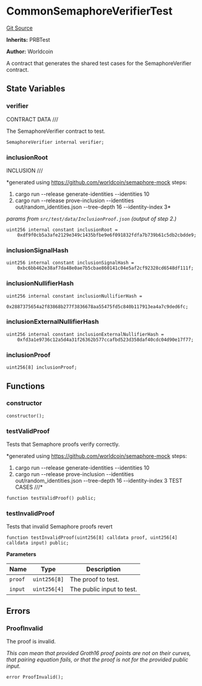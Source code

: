 # CommonSemaphoreVerifierTest
[Git Source](https://github.com/SwineCoder101/world-id-state-bridge/blob/da63ea15118c125576858d5f20d9bfdd91cb337f/src/test/CommonSemaphoreTest.t.sol)

**Inherits:**
PRBTest

**Author:**
Worldcoin

A contract that generates the shared test cases for the SemaphoreVerifier contract.


## State Variables
### verifier
CONTRACT DATA                              ///

The SemaphoreVerifier contract to test.


```solidity
SemaphoreVerifier internal verifier;
```


### inclusionRoot
INCLUSION                          ///

*generated using https://github.com/worldcoin/semaphore-mock
steps:
1. cargo run --release generate-identities --identities 10
2. cargo run --release prove-inclusion --identities out/random_identities.json --tree-depth 16 --identity-index 3*

*params from `src/test/data/InclusionProof.json` (output of step 2.)*


```solidity
uint256 internal constant inclusionRoot =
    0xdf9f0cb5a3afe2129e349c1435bfbe9e6f091832fdfa7b739b61c5db2cbdde9;
```


### inclusionSignalHash

```solidity
uint256 internal constant inclusionSignalHash =
    0xbc6bb462e38af7da48e0ae7b5cbae860141c04e5af2cf92328cd6548df111f;
```


### inclusionNullifierHash

```solidity
uint256 internal constant inclusionNullifierHash =
    0x2887375654a2f83868b277f3836678aa55475fd5c840b117913ea4a7c9ded6fc;
```


### inclusionExternalNullifierHash

```solidity
uint256 internal constant inclusionExternalNullifierHash =
    0xfd3a1e9736c12a5d4a31f26362b577ccafbd523d358daf40cdc04d90e17f77;
```


### inclusionProof

```solidity
uint256[8] inclusionProof;
```


## Functions
### constructor


```solidity
constructor();
```

### testValidProof

Tests that Semaphore proofs verify correctly.

*generated using https://github.com/worldcoin/semaphore-mock
steps:
1. cargo run --release generate-identities --identities 10
2. cargo run --release prove-inclusion --identities out/random_identities.json --tree-depth 16 --identity-index 3
TEST CASES                                ///*


```solidity
function testValidProof() public;
```

### testInvalidProof

Tests that invalid Semaphore proofs revert


```solidity
function testInvalidProof(uint256[8] calldata proof, uint256[4] calldata input) public;
```
**Parameters**

|Name|Type|Description|
|----|----|-----------|
|`proof`|`uint256[8]`|The proof to test.|
|`input`|`uint256[4]`|The public input to test.|


## Errors
### ProofInvalid
The proof is invalid.

*This can mean that provided Groth16 proof points are not on their
curves, that pairing equation fails, or that the proof is not for the
provided public input.*


```solidity
error ProofInvalid();
```

